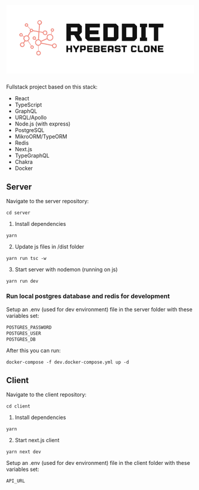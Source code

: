 # ![project logo](https://raw.githubusercontent.com/Casperfeng/reddit-inspired-forum/master/client/public/images/logo/reddit_clone.png)

Fullstack project based on this stack:

- React
- TypeScript
- GraphQL
- URQL/Apollo
- Node.js (with express)
- PostgreSQL
- MikroORM/TypeORM
- Redis
- Next.js
- TypeGraphQL
- Chakra
- Docker

## Server

Navigate to the server repository:

```
cd server
```

1.  Install dependencies

```
yarn
```

2. Update js files in /dist folder

```
yarn run tsc -w
```

3. Start server with nodemon (running on js)

```
yarn run dev
```

### Run local postgres database and redis for development

Setup an .env (used for dev environment) file in the server folder with these variables set:

```
POSTGRES_PASSWORD
POSTGRES_USER
POSTGRES_DB
```

After this you can run:

```
docker-compose -f dev.docker-compose.yml up -d
```

## Client

Navigate to the client repository:

```
cd client
```

1.  Install dependencies

```
yarn
```

2. Start next.js client

```
yarn next dev
```

Setup an .env (used for dev environment) file in the client folder with these variables set:

```
API_URL
```
